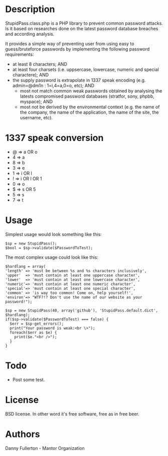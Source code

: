 # Description
StupidPass.class.php is a PHP library to prevent common password attacks. Is it based on researches done on the latest password database breaches and according analysis.

It provides a simple way of preventing user from using easy to guess/bruteforce passwords by implementing the following password requirements:

* at least 8 characters; AND
* at least four charsets (i.e. uppsercase, lowercase, numeric and special charactere); AND
* the supply password is extrapolate in 1337 speak encoding (e.g. admin=@dm1n : 1=i,4=a,0=o, etc); AND 
    * most not match common weak passwords obtained by analysing the latests compromised password databases (stratfor, sony, phpbb, myspace); AND
    * most not be derived by the environmental context (e.g. the name of the company, the name of the application, the name of the site, the username, etc).
    
# 1337 speak conversion
* @ => a OR o
* 4 => a
* 8 => b
* 3 => e
* 1 => i OR l
* ! => i OR l OR 1
* 0 => o
* $ => s OR 5
* 5 => s
* 7 => t

# Usage
Simplest usage would look something like this:

    $sp = new StupidPass();
    $bool = $sp->validate($PasswordToTest);

The most complex usage could look like this:

    $hardlang = array(
    'length' => 'must be between %s and %s characters inclusively',
    'upper'  => 'must contain at least one uppercase character',
    'lower'  => 'must contain at least one lowercase character',
    'numeric'=> 'must contain at least one numeric character',
    'special'=> 'must contain at least one special character',
    'common' => 'is way too common! Come on, help yourself!',
    'environ'=> "WTF?!? Don't use the name of our website as your password!");
    
    $sp = new StupidPass(40, array('github'), 'StupidPass.default.dict', $hardlang);
    if($sp->validate($PasswordToTest) === false) {
      $err = $sp-get_errors();
      print("Your password is weak:<br \>");
      foreach($err as $e) {
        print($e."<br />");
      }
    }

# Todo

* Post some test.

# License
BSD license. In other word it's free software, free as in free beer.

# Authors
Danny Fullerton - Mantor Organization
